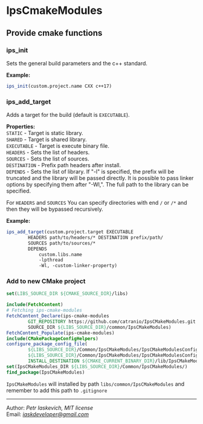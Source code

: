 # IpsCmakeModules
## Provide cmake functions
### ips_init
Sets the general build parameters and the c++ standard.

**Example:**
```cmake
ips_init(custom.project.name CXX c++17)
```
### ips_add_target
Adds a target for the build (default is `EXECUTABLE`).

**Properties:**\
`STATIC` - Target is static library.\
`SHARED` - Target is shared library.\
`EXECUTABLE` - Target is execute binary file.\
`HEADERS` - Sets the list of headers.\
`SOURCES` - Sets the list of sources.\
`DESTINATION` - Prefix path headers after install.\
`DEPENDS` - Sets the list of library. If "-l" is specified, the prefix will be truncated and the library will be passed directly. It is possible to pass linker options by specifying them after "-Wl,". The full path to the library can be specified.

For `HEADERS` and `SOURCES` You can specify directories with end `/` or `/*` and then they will be bypassed recursively.

**Example:**
```cmake
ips_add_target(custom.project.target EXECUTABLE
        HEADERS path/to/headers/* DESTINATION prefix/path/
        SOURCES path/to/sources/*
        DEPENDS
            custom.libs.name
            -lpthread
            -Wl, -custom-linker-property)
```

### Add to new CMake project

```cmake
set(LIBS_SOURCE_DIR ${CMAKE_SOURCE_DIR}/libs)

include(FetchContent)
# Fetching ips-cmake-modules
FetchContent_Declare(ips-cmake-modules
        GIT_REPOSITORY https://github.com/catranio/IpsCMakeModules.git
        SOURCE_DIR ${LIBS_SOURCE_DIR}/common/IpsCMakeModules)
FetchContent_Populate(ips-cmake-modules)
include(CMakePackageConfigHelpers)
configure_package_config_file(
        ${LIBS_SOURCE_DIR}/Common/IpsCMakeModules/IpsCMakeModulesConfig.in
        ${LIBS_SOURCE_DIR}/Common/IpsCMakeModules/IpsCMakeModulesConfig.cmake
        INSTALL_DESTINATION ${CMAKE_CURRENT_BINARY_DIR}/lib/IpsCMakeModules/cmake)
set(IpsCMakeModules_DIR ${LIBS_SOURCE_DIR}/Common/IpsCMakeModules/)
find_package(IpsCMakeModules)
```

`IpsCMakeModules` will installed by path `libs/common/IpsCMakeModules` and remember to add this path to `.gitignore`

---
Author: *Petr Iaskevich, MIT license*\
Email: *iaskdeveloper@gmail.com*